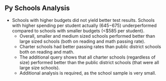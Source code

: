 ## Py Schools Analysis
  
* Schools with higher budgets did not yield better test results. Schools with higher spending per student actually ($645-$675) underperformed compared to schools with smaller budgets (<$585 per student).
  * Overall, smaller and medium sized schools performed better than large sized schools (both on reading and math passing rate).
  * Charter schools had better passing rates than public district schools both on reading and math.
  * The additional query shows that all charter schools (regardless of size) performed better than the public district schools (that were all large size schools).
  * Additional analysis is required, as the school sample is very small.